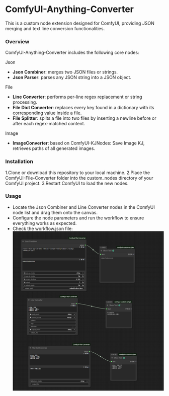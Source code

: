 # ComfyUI-Anything-Converter

This is a custom node extension designed for ComfyUI, providing JSON merging and text line conversion functionalities.

### Overview

ComfyUI-Anything-Converter includes the following core nodes:

Json
- **Json Combiner**: merges two JSON files or strings.  
- **Json Parser**: parses any JSON string into a JSON object.

File
- **Line Converter**: performs per-line regex replacement or string processing.  
- **File Dict Converter**: replaces every key found in a dictionary with its corresponding value inside a file.  
- **File Splitter**: splits a file into two files by inserting a newline before or after each regex-matched content.

Image
- **ImageConverter**: based on ComfyUI-KJNodes: Save Image KJ, retrieves paths of all generated images.


### Installation

1.Clone or download this repository to your local machine.
2.Place the ComfyUI-File-Converter folder into the custom_nodes directory of your ComfyUI project.
3.Restart ComfyUI to load the new nodes.

### Usage

- Locate the Json Combiner and Line Converter nodes in the ComfyUI node list and drag them onto the canvas.
- Configure the node parameters and run the workflow to ensure everything works as expected.
- Check the workflow.json file:
  ![workflow.json](workflow.png)
